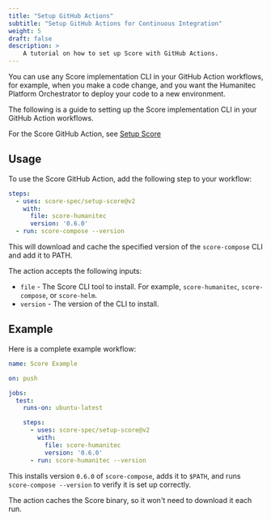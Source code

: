 ```yaml
---
title: "Setup GitHub Actions"
subtitle: "Setup GitHub Actions for Continuous Integration"
weight: 5
draft: false
description: >
    A tutorial on how to set up Score with GitHub Actions.
---
```


You can use any Score implementation CLI in your GitHub Action workflows, for example, when you make a code change, and you want the Humanitec Platform Orchestrator to deploy your code to a new environment.

The following is a guide to setting up the Score implementation CLI in your GitHub Action workflows.

For the Score GitHub Action, see [Setup Score](https://github.com/score-spec/setup-score)

## Usage

To use the Score GitHub Action, add the following step to your workflow:

```yaml
steps:
  - uses: score-spec/setup-score@v2
    with:
      file: score-humanitec
      version: '0.6.0'
  - run: score-compose --version
```

This will download and cache the specified version of the `score-compose` CLI and add it to PATH.

The action accepts the following inputs:

- `file` - The Score CLI tool to install. For example, `score-humanitec`, `score-compose`, or `score-helm`.
- `version` - The version of the CLI to install.

## Example

Here is a complete example workflow:

```yaml
name: Score Example

on: push

jobs:
  test:
    runs-on: ubuntu-latest

    steps:
      - uses: score-spec/setup-score@v2
        with:
          file: score-humanitec
          version: '0.6.0'
      - run: score-humanitec --version
```

This installs version `0.6.0` of `score-compose`, adds it to `$PATH`, and runs `score-compose --version` to verify it is set up correctly.

The action caches the Score binary, so it won't need to download it each run.
